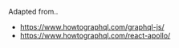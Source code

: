 Adapted from..
- https://www.howtographql.com/graphql-js/
- https://www.howtographql.com/react-apollo/
